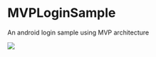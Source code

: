 # MVPLoginSample
An android login sample using MVP architecture 



![](https://github.com/JackZhangOnly/MVPLoginSample/blob/master/screenshot/lgin1.jpg=100x300)
